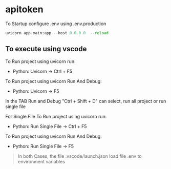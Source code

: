 # apitoken
To Startup configure .env using .env.production

```py
uvicorn app.main:app --host 0.0.0.0  --reload
```
## To execute using vscode
To Run project using uvicorn run:
- Python: Uvicorn -> Ctrl + F5

To Run project using uvicorn Run And Debug:
- Python: Uvicorn -> F5

In the TAB Run and Debug "Ctrl + Shift + D" can select, run all project or run single file

For Single File 
To Run project using uvicorn run:
- Python: Run Single File -> Ctrl + F5

To Run project using uvicorn Run And Debug:
- Python: Run Single File -> F5

> In both Cases, the file .vscode/launch.json load file .env to environment variables